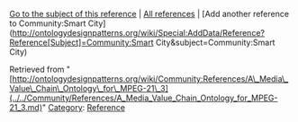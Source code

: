 [Go to the subject of this reference](../../Community/Smart_City.md "Community:Smart City") | [All references](../../Community/References.1.md "Community:References") | [Add another reference to Community:Smart City](http://ontologydesignpatterns.org/wiki/Special:AddData/Reference?Reference[Subject]=Community:Smart City&subject=Community:Smart City)


Retrieved from "[http://ontologydesignpatterns.org/wiki/Community:References/A\_Media\_Value\_Chain\_Ontology\_for\_MPEG-21\_3](../../Community/References/A_Media_Value_Chain_Ontology_for_MPEG-21_3.md)"
 [Category](http://ontologydesignpatterns.org/wiki/Special:Categories "Special:Categories"): [Reference](../../Category/Reference.md "Category:Reference")